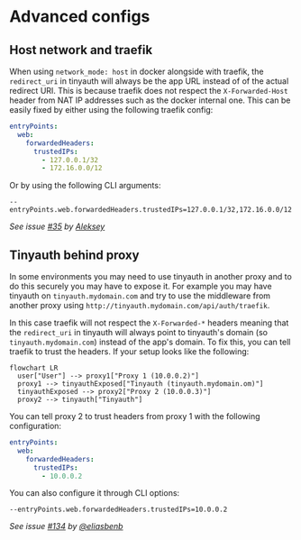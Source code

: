 # Advanced configs

## Host network and traefik

When using `network_mode: host` in docker alongside with traefik, the `redirect_uri` in tinyauth will always be the app URL instead of of the actual redirect URI. This is because traefik does not respect the `X-Forwarded-Host` header from NAT IP addresses such as the docker internal one. This can be easily fixed by either using the following traefik config:

```yaml
entryPoints:
  web:
    forwardedHeaders:
      trustedIPs:
        - 127.0.0.1/32
        - 172.16.0.0/12
```

Or by using the following CLI arguments:

```shellscript
--entryPoints.web.forwardedHeaders.trustedIPs=127.0.0.1/32,172.16.0.0/12
```

_See issue [#35](https://github.com/steveiliop56/tinyauth/issues/35) by [Aleksey](https://github.com/liveder)_

## Tinyauth behind proxy

In some environments you may need to use tinyauth in another proxy and to do this securely you may have to expose it. For example you may have tinyauth on `tinyauth.mydomain.com` and try to use the middleware from another proxy using `http://tinyauth.mydomain.com/api/auth/traefik`.

In this case traefik will not respect the `X-Forwarded-*` headers meaning that the `redirect_uri` in tinyauth will always point to tinyauth's domain (so `tinyauth.mydomain.com`) instead of the app's domain. To fix this, you can tell traefik to trust the headers. If your setup looks like the following:

```mermaid
flowchart LR
  user["User"] --> proxy1["Proxy 1 (10.0.0.2)"]
  proxy1 --> tinyauthExposed["Tinyauth (tinyauth.mydomain.om)"]
  tinyauthExposed --> proxy2["Proxy 2 (10.0.0.3)"]
  proxy2 --> tinyauth["Tinyauth"]
```

You can tell proxy 2 to trust headers from proxy 1 with the following configuration:

```yaml
entryPoints:
  web:
    forwardedHeaders:
      trustedIPs:
        - 10.0.0.2
```

You can also configure it through CLI options:

```shellscript
--entryPoints.web.forwardedHeaders.trustedIPs=10.0.0.2
```

_See issue [#134](https://github.com/steveiliop56/tinyauth/issues/134#issuecomment-2848793841) by [@eliasbenb](https://github.com/eliasbenb)_
